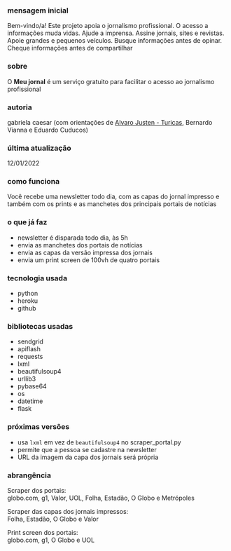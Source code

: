 ### mensagem inicial
Bem-vindo/a!
Este projeto apoia o jornalismo profissional. O acesso a informações muda vidas. Ajude a imprensa. Assine jornais, sites e revistas. Apoie grandes e pequenos veículos. Busque informações antes de opinar. Cheque informações antes de compartilhar

### sobre
O **Meu jornal** é um serviço gratuito para facilitar o acesso ao jornalismo profissional

### autoria
gabriela caesar (com orientações de [Alvaro Justen - Turicas](https://github.com/turicas), Bernardo Vianna e Eduardo Cuducos)

### última atualização
12/01/2022

### como funciona
Você recebe uma newsletter todo dia, com as capas do jornal impresso e também com os prints e as manchetes dos principais portais de notícias

### o que já faz
- newsletter é disparada todo dia, às 5h
- envia as manchetes dos portais de notícias
- envia as capas da versão impressa dos jornais
- envia um print screen de 100vh de quatro portais

### tecnologia usada
- python
- heroku
- github

### bibliotecas usadas
- sendgrid
- apiflash
- requests
- lxml
- beautifulsoup4
- urllib3
- pybase64
- os 
- datetime
- flask

### próximas versões
- usa ``lxml`` em vez de ``beautifulsoup4`` no scraper_portal.py
- permite que a pessoa se cadastre na newsletter
- URL da imagem da capa dos jornais será própria

### abrangência
Scraper dos portais:        
globo.com, g1, Valor, UOL, Folha, Estadão, O Globo e Metrópoles

Scraper das capas dos jornais impressos:        
Folha, Estadão, O Globo e Valor

Print screen dos portais:          
globo.com, g1, O Globo e UOL
